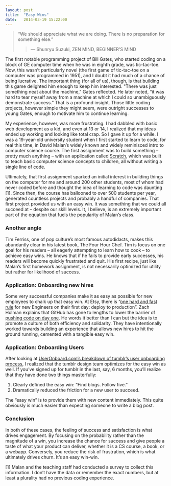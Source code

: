 ```yaml
---
layout: post
title:  "Easy Wins"
date:   2014-03-19 15:22:00
---
```


> “We should appreciate what we are doing. There is no preparation for something else.”
> > ― Shunryu Suzuki, ZEN MIND, BEGINNER'S MIND

The first notable programming project of Bill Gates, who started coding on a block of GE computer time when he was in eighth grade, was tic-tac-toe. Now, this wasn’t particularly novel (the first game of tic-tac-toe on a computer was programmed in 1951), and I doubt it had much of a chance of being lucrative. The important thing (for all of us), though, is that building this game delighted him enough to keep him interested. "There was just something neat about the machine," Gates reflected. He later noted, “it was hard to tear myself away from a machine at which I could so unambiguously demonstrate success.” That is a profound insight. Those little coding projects, however simple they might seem, were outright successes to young Gates, enough to motivate him to continue learning.

My experience, however, was more frustrating. I had dabbled with basic web development as a kid, and even at 13 or 14, I realized that my ideas ended up working and looking like total crap. So I gave it up for a while. I was a 19-year-old university student when I first started to learn to code, for real this time, in David Malan’s widely known and widely reminisced intro to computer science course. The first assignment was to build something – pretty much anything – with an application called [Scratch][scratch], which was built to teach basic computer science concepts to children, all without writing a single line of code.

Ultimately, that first assignment sparked an initial interest in building things on the computer for me and around 200 other students, most of whom had never coded before and thought the idea of learning to code was daunting [1]. Since then, the course has ballooned to over 500 students per year, generated countless projects and probably a handful of companies. That first project provided us with an easy win. It was something that we could all succeed at – despite our skill levels. It, I believe, is an extremely important part of the equation that fuels the popularity of Malan’s class.

### Another angle
Tim Ferriss, one of pop culture’s most famous autodidacts, makes this abundantly clear in his latest book, The Four Hour Chef. Tim is focus on one goal for his readers – all eagerly attempting to learn how to cook – to achieve easy wins. He knows that if he fails to provide early successes, his readers will become quickly frustrated and quit. His first recipe, just like Malan’s first homework assignment, is not necessarily optimized for utility but rather for likelihood of success.

### Application: Onboarding new hires
Some very successful companies make it as easy as possible for new employees to chalk up that easy win. At Etsy, there is “[one hard and fast rule][etsy] for new Engineers on their first day: deploy to production”. Zach Holman explains that GitHub has gone to lengths to lower the barrier of [pushing code on day one][github]. He words it better than I can but the idea is to promote a culture of both efficiency and solidarity. They have intentionally worked towards building an experience that allows new hires to hit the ground running, cemented with a tangible easy win.

### Application: Onboarding Users
After looking at [UserOnboard.com’s breakdown of tumblr’s user onboarding process][useronboarding.com], I realized that the tumblr design team optimizes for the easy win as well. If you’ve signed up for tumblr in the last, say, 6 months, you’ll realize that they have done two things masterfully:

1. Clearly defined the easy win: “Find blogs. Follow five.”
2. Dramatically reduced the friction for a new user to succeed.

The “easy win” is to provide them with new content immediately. This quite obviously is much easier than expecting someone to write a blog post.

### Conclusion
In both of these cases, the feeling of success and satisfaction is what drives engagement. By focusing on the probability rather than the magnitude of a win, you increase the chance for success and give people a taste of what your product can deliver, whether it is a CS course, a book, or a webapp. Conversely, you reduce the risk of frustration, which is what ultimately drives churn. It’s an easy win-win.


[1] Malan and the teaching staff had conducted a survey to collect this information. I don’t have the data or remember the exact numbers, but at least a plurality had no previous coding experience.

[scratch]: scratch.mit.edu
[etsy]: http://codeascraft.com/2012/03/13/making-it-virtually-easy-to-deploy-on-day-one/
[github]: http://zachholman.com/posts/scaling-github-employees/
[useronboarding.com]: http://www.useronboard.com/how-tumblr-onboards-new-users/

